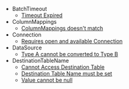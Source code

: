 - BatchTimeout
   - [Timeout Expired](timeout-expired.md)
- ColumnMappings
   - [ColumnMappings doesn't match](columnmapping-does-not-match.md)
- Connection
   - [Requires open and available Connection](writetoserver-requires-an-open-and-available-connection.md)
- DataSource
   - [Type A cannot be converted to Type B](type-a-cannot-be-converted-to-type-b.md)
- DestinationTableName
   - [Cannot Access Destination Table](cannot-access-destination-table.md)
   - [Destination Table Name must be set](the-destinationtablename-property-must-be-set-before-calling-this-method.md)
   - [Value cannot be null](value-cannot-be-null.md)
